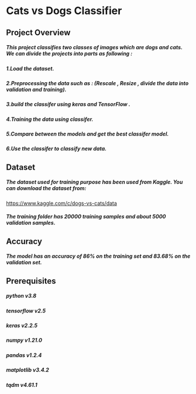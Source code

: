 # **Cats vs Dogs Classifier**

## **Project Overview**

##### This project classifies two classes of images which are dogs and cats. We can divide the projects into parts as following :
##### 1.Load the dataset.
##### 2.Preprocessing the data such as : (Rescale , Resize , divide the data into validation and training).
##### 3.build the classifer using keras and TensorFlow .
##### 4.Training the data using classifer.
##### 5.Compare between the models and get the best classifer model.
##### 6.Use the classifer to classify new data.

## **Dataset**

##### The dataset used for training purpose has been used from Kaggle. You can download the dataset from: 
https://www.kaggle.com/c/dogs-vs-cats/data

##### The training folder has 20000 training samples and about 5000 validation samples. 

## **Accuracy**

##### The model has an accuracy of 86% on the training set and 83.68% on the validation set. 

## **Prerequisites**

##### python v3.8
##### tensorflow v2.5
##### keras v2.2.5
##### numpy v1.21.0
##### pandas v1.2.4
##### matplotlib v3.4.2
##### tqdm v4.61.1